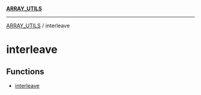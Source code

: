 [**ARRAY_UTILS**](../README.md)

***

[ARRAY_UTILS](../README.md) / interleave

# interleave

## Functions

- [interleave](functions/interleave.md)

